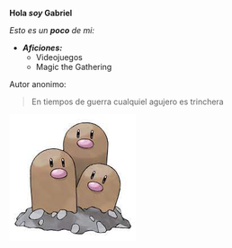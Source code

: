 
__Hola *soy* Gabriel__

*Esto es un **poco** de mi:*


* ***Aficiones:***
  * Videojuegos
  * Magic the Gathering

Autor anonimo:
> En tiempos de guerra
> cualquiel agujero es trinchera

![Dugtrio](/dugtrio.jpg)
<!--
**galvarezl/galvarezl** is a ✨ _special_ ✨ repository because its `README.md` (this file) appears on your GitHub profile.

Here are some ideas to get you started:

- 🔭 I’m currently working on ...
- 🌱 I’m currently learning ...
- 👯 I’m looking to collaborate on ...
- 🤔 I’m looking for help with ...
- 💬 Ask me about ...
- 📫 How to reach me: ...
- 😄 Pronouns: ...
- ⚡ Fun fact: ...
-->
